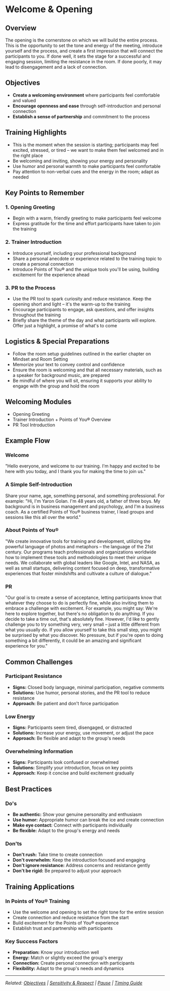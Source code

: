 # Welcome & Opening

## Overview

The opening is the cornerstone on which we will build the entire process. This is the opportunity to set the tone and energy of the meeting, introduce yourself and the process, and create a first impression that will connect the participants to you. If done well, it sets the stage for a successful and engaging session, limiting the resistance in the room. If done poorly, it may lead to disengagement and a lack of connection.

## Objectives

- **Create a welcoming environment** where participants feel comfortable and valued
- **Encourage openness and ease** through self-introduction and personal connection
- **Establish a sense of partnership** and commitment to the process

## Training Highlights

- This is the moment when the session is starting; participants may feel excited, stressed, or tired – we want to make them feel welcomed and in the right place
- Be welcoming and inviting, showing your energy and personality
- Use humor and personal warmth to make participants feel comfortable
- Pay attention to non-verbal cues and the energy in the room; adapt as needed

## Key Points to Remember

### 1. Opening Greeting
- Begin with a warm, friendly greeting to make participants feel welcome
- Express gratitude for the time and effort participants have taken to join the training

### 2. Trainer Introduction
- Introduce yourself, including your professional background
- Share a personal anecdote or experience related to the training topic to create a personal connection
- Introduce Points of You® and the unique tools you'll be using, building excitement for the experience ahead

### 3. PR to the Process
- Use the PR tool to spark curiosity and reduce resistance. Keep the opening short and light – it's the warm-up to the training
- Encourage participants to engage, ask questions, and offer insights throughout the training
- Briefly share the theme of the day and what participants will explore. Offer just a highlight, a promise of what's to come

## Logistics & Special Preparations

- Follow the room setup guidelines outlined in the earlier chapter on Mindset and Room Setting
- Memorize your text to convey control and confidence
- Ensure the room is welcoming and that all necessary materials, such as a speaker for background music, are prepared
- Be mindful of where you will sit, ensuring it supports your ability to engage with the group and hold the room

## Welcoming Modules

- Opening Greeting
- Trainer Introduction + Points of You® Overview
- PR Tool Introduction

## Example Flow

### Welcome
"Hello everyone, and welcome to our training. I'm happy and excited to be here with you today, and I thank you for making the time to join us."

### A Simple Self-Introduction
Share your name, age, something personal, and something professional. For example: "Hi, I'm Yaron Golan. I'm 48 years old, a father of three boys. My background is in business management and psychology, and I'm a business coach. As a certified Points of You® business trainer, I lead groups and sessions like this all over the world."

### About Points of You®
"We create innovative tools for training and development, utilizing the powerful language of photos and metaphors – the language of the 21st century. Our programs teach professionals and organizations worldwide how to implement these tools and methodologies to meet their unique needs. We collaborate with global leaders like Google, Intel, and NASA, as well as small startups, delivering content focused on deep, transformative experiences that foster mindshifts and cultivate a culture of dialogue."

### PR
"Our goal is to create a sense of acceptance, letting participants know that whatever they choose to do is perfectly fine, while also inviting them to embrace a challenge with excitement. For example, you might say: We're here to explore together, but there's no obligation to do anything. If you decide to take a time out, that's absolutely fine. However, I'd like to gently challenge you to try something very, very small – just a little different from what you usually do. If you allow yourself to take this small step, you might be surprised by what you discover. No pressure, but if you're open to doing something a bit differently, it could be an amazing and significant experience for you."

## Common Challenges

### Participant Resistance
- **Signs:** Closed body language, minimal participation, negative comments
- **Solutions:** Use humor, personal stories, and the PR tool to reduce resistance
- **Approach:** Be patient and don't force participation

### Low Energy
- **Signs:** Participants seem tired, disengaged, or distracted
- **Solutions:** Increase your energy, use movement, or adjust the pace
- **Approach:** Be flexible and adapt to the group's needs

### Overwhelming Information
- **Signs:** Participants look confused or overwhelmed
- **Solutions:** Simplify your introduction, focus on key points
- **Approach:** Keep it concise and build excitement gradually

## Best Practices

### Do's
- **Be authentic:** Show your genuine personality and enthusiasm
- **Use humor:** Appropriate humor can break the ice and create connection
- **Make eye contact:** Connect with participants individually
- **Be flexible:** Adapt to the group's energy and needs

### Don'ts
- **Don't rush:** Take time to create connection
- **Don't overwhelm:** Keep the introduction focused and engaging
- **Don't ignore resistance:** Address concerns and resistance gently
- **Don't be rigid:** Be prepared to adjust your approach

## Training Applications

### In Points of You® Training
- Use the welcome and opening to set the right tone for the entire session
- Create connection and reduce resistance from the start
- Build excitement for the Points of You® experience
- Establish trust and partnership with participants

### Key Success Factors
- **Preparation:** Know your introduction well
- **Energy:** Match or slightly exceed the group's energy
- **Connection:** Create personal connection with participants
- **Flexibility:** Adapt to the group's needs and dynamics

---

*Related: [Objectives](objectives.md) | [Sensitivity & Respect](sensitivity-respect.md) | [Pause](pause.md) | [Timing Guide](timing-guide.md)*
